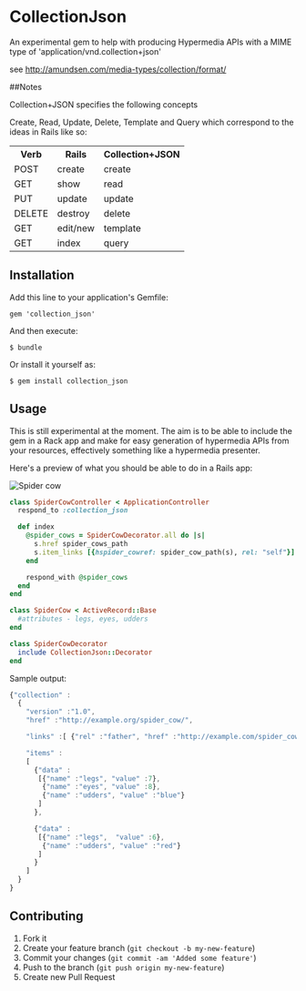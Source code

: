 # CollectionJson

An experimental gem to help with producing Hypermedia APIs with a MIME type of
'application/vnd.collection+json'

see http://amundsen.com/media-types/collection/format/

##Notes

Collection+JSON specifies the following concepts

Create, Read, Update, Delete, Template and Query
which correspond to the ideas in Rails like so:

<table>
  <tr>
    <th>Verb</th><th>Rails</th><th>Collection+JSON</th>
  </tr>
  <tr><td>POST  </td><td>create  </td><td>create</td></tr>
  <tr><td>GET   </td><td>show    </td><td>read</td></tr>
  <tr><td>PUT  </td> <td>update  </td><td>update</td></tr>
  <tr><td>DELETE</td><td>destroy </td><td>delete</td></tr>
  <tr><td>GET   </td><td>edit/new</td><td>template</td></tr>
  <tr><td>GET   </td><td>index   </td><td>query</td></tr>
</table>

## Installation

Add this line to your application's Gemfile:

    gem 'collection_json'

And then execute:

    $ bundle

Or install it yourself as:

    $ gem install collection_json

## Usage

This is still experimental at the moment.
The aim is to be able to include the gem in a Rack app and make for easy
generation of hypermedia APIs from your resources, effectively something like a
hypermedia presenter.

Here's a preview of what you should be able to do in a Rails app:


![Spider cow](https://github.com/markburns/collection_json/raw/master/doc/spider-cow.jpg)

```ruby
class SpiderCowController < ApplicationController
  respond_to :collection_json

  def index
    @spider_cows = SpiderCowDecorator.all do |s|
      s.href spider_cows_path
      s.item_links [{hspider_cowref: spider_cow_path(s), rel: "self"}]
    end

    respond_with @spider_cows
  end
end

class SpiderCow < ActiveRecord::Base
  #attributes - legs, eyes, udders
end

class SpiderCowDecorator
  include CollectionJson::Decorator
end
```

Sample output:

```javascript
{"collection" :
  {
    "version" :"1.0",
    "href" :"http://example.org/spider_cow/",

    "links" :[ {"rel" :"father", "href" :"http://example.com/spider_cows/tom"}],

    "items" :
    [
      {"data" :
       [{"name" :"legs", "value" :7},
        {"name" :"eyes", "value" :8},
        {"name" :"udders", "value" :"blue"}
       ]
      },

      {"data" :
       [{"name" :"legs",  "value" :6},
        {"name" :"udders", "value" :"red"}
       ]
      }
    ]
  }
}

```

## Contributing

1. Fork it
2. Create your feature branch (`git checkout -b my-new-feature`)
3. Commit your changes (`git commit -am 'Added some feature'`)
4. Push to the branch (`git push origin my-new-feature`)
5. Create new Pull Request

